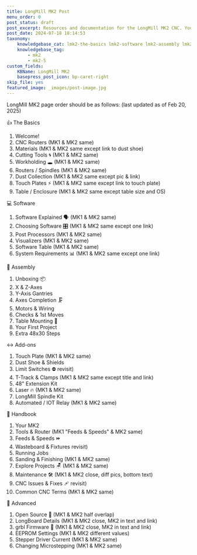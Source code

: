 ```yaml
---
title: LongMill MK2 Post
menu_order: 0
post_status: draft
post_excerpt: Resources and documentation for the LongMill MK2 CNC. You will find info about routers, software, assembly, end mills - everything you need to get started.
post_date: 2024-07-18 18:14:53
taxonomy:
    knowledgebase_cat: lmk2-the-basics lmk2-software lmk2-assembly lmk2-add-ons lmk2-handbook lmk2-advanced
    knowledgebase_tag:
        - mk2
        - mk2-5
custom_fields:
    KBName: LongMill MK2
    basepress_post_icon: bp-caret-right
skip_file: yes
featured_image: _images/post-image.jpg
---
```


LongMill MK2 page order should be as follows: (last updated as of Feb 20, 2025)

👍 The Basics

1. Welcome!
2. CNC Routers (MK1 & MK2 same)
3. Materials (MK1 & MK2 same except link to dust shoe)
4. Cutting Tools 🌀 (MK1 & MK2 same)
5. Workholding 🕳️ (MK1 & MK2 same)
6. Routers / Spindles (MK1 & MK2 same)
7. Dust Collection (MK1 & MK2 same except pic & link)
8. Touch Plates ⚡ (MK1 & MK2 same except link to touch plate)
9. Table / Enclosure (MK1 & MK2 same except table size and OS)

💻 Software

1. Software Explained 🗣️ (MK1 & MK2 same)
2. Choosing Software 🎛️ (MK1 & MK2 same except one link)
3. Post Processors (MK1 & MK2 same)
4. Visualizers (MK1 & MK2 same)
5. Software Table (MK1 & MK2 same)
6. System Requirements 📊 (MK1 & MK2 same except one link)

🔧 Assembly

1. Unboxing 📦
2. X & Z-Axes
3. Y-Axis Gantries
4. Axes Completion 🗜️
5. Motors & Wiring
6. Checks & 1st Moves
7. Table Mounting 📐
8. Your First Project
9. Extra 48x30 Steps

↔️ Add-ons

1. Touch Plate (MK1 & MK2 same)
2. Dust Shoe & Shields
3. Limit Switches ⛔   revisit)
4. T-Track & Clamps (MK1 & MK2 same except title and link)
5. 48" Extension Kit
6. Laser 🔥 (MK1 & MK2 same)
7. LongMill Spindle Kit
8. Automated / IOT Relay (MK1 & MK2 same)

📙 Handbook

1. Your MK2
2. Tools & Router (MK1 "Feeds & Speeds" & MK2 same)
3. Feeds & Speeds ⏩
4. Wasteboard & Fixtures   revisit)
5. Running Jobs
6. Sanding & Finishing (MK1 & MK2 same)
7. Explore Projects 🪑 (MK1 & MK2 same)
8. Maintenance 🛠️ (MK1 & MK2 close, diff pics, bottom text)
9. CNC Issues & Fixes 🩹   revisit)
10. Common CNC Terms (MK1 & MK2 same)

🧩 Advanced

1. Open Source 🥽 (MK1 & MK2 half overlap)
2. LongBoard Details (MK1 & MK2 close, MK2 in text and link)
3. grbl Firmware 🤖 (MK1 & MK2 close, MK2 in text and link)
4. EEPROM Settings (MK1 & MK2 different values)
5. Stepper Driver Current (MK1 & MK2 same)
6. Changing Microstepping (MK1 & MK2 same)
